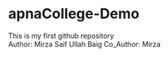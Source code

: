 # apnaCollege-Demo
This is my first github repository
<br>
Author: Mirza Saif Ullah Baig
Co_Author: Mirza
